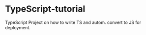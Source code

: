 # TypeScript-tutorial

TypeScript Project on how to write TS and autom. convert to JS for deployment. 
